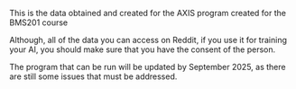 This is the data obtained and created for the AXIS program created for the BMS201 course

Although, all of the data you can access on Reddit, if you use it for training your AI, you should make sure that you have the consent of the person.

The program that can be run will be updated by September 2025, as there are still some issues that must be addressed.
